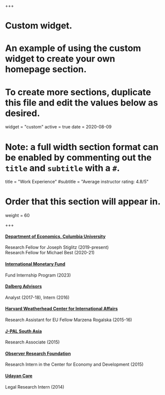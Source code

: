 +++
# Custom widget.
# An example of using the custom widget to create your own homepage section.
# To create more sections, duplicate this file and edit the values below as desired.
widget = "custom"
active = true
date = 2020-08-09

# Note: a full width section format can be enabled by commenting out the `title` and `subtitle` with a `#`.
title = "Work Experience"
#subtitle = "Average instructor rating: 4.8/5"

# Order that this section will appear in.
weight = 60

+++

#### [Department of Economics, Columbia University](https://econ.columbia.edu)
Research Fellow for Joseph Stiglitz (2019-present) <br>
Research Fellow for Michael Best (2020-21)

#### [International Monetary Fund](https://imf.org)
Fund Internship Program (2023)

#### [Dalberg Advisors](https://dalberg.com)
Analyst (2017-18), Intern (2016)

#### [Harvard Weatherhead Center for International Affairs](https://wcfia.harvard.edu)
Research Assistant for EU Fellow Marzena Rogalska (2015-16)

#### [J-PAL South Asia](https://www.povertyactionlab.org/south-asia)
Research Associate (2015)

#### [Observer Research Foundation](https://www.orfonline.org)
Research Intern in the Center for Economy and Development (2015)

#### [Udayan Care](https://www.udayancare.org)
Legal Research Intern (2014)